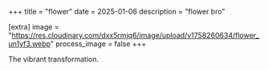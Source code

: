 +++
title = "flower"
date = 2025-01-06
description = "flower bro"

[extra]
image = "https://res.cloudinary.com/dxx5rmjq6/image/upload/v1758260634/flower_un1yf3.webp"
process_image = false
+++

The vibrant transformation.
